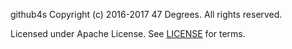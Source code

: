 github4s
Copyright (c) 2016-2017 47 Degrees.  All rights reserved.

Licensed under Apache License. See [LICENSE](LICENSE) for terms.